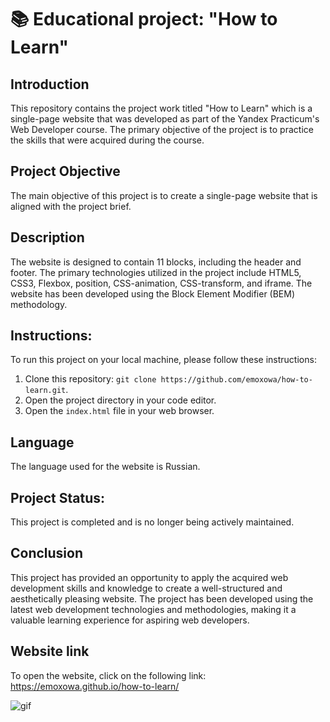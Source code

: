 #  📚 Educational project: "How to Learn" 

## Introduction
This repository contains the project work titled "How to Learn" which is a single-page website that was developed as part of the Yandex Practicum's Web Developer course. The primary objective of the project is to practice the skills that were acquired during the course.

## Project Objective
The main objective of this project is to create a single-page website that is aligned with the project brief.

## Description
The website is designed to contain 11 blocks, including the header and footer. The primary technologies utilized in the project include HTML5, CSS3, Flexbox, position, CSS-animation, CSS-transform, and iframe. The website has been developed using the Block Element Modifier (BEM) methodology.

## Instructions:
To run this project on your local machine, please follow these instructions:

1. Clone this repository: `git clone https://github.com/emoxowa/how-to-learn.git`.
2. Open the project directory in your code editor.
3. Open the `index.html` file in your web browser.

## Language
The language used for the website is Russian.

## Project Status:
This project is completed and is no longer being actively maintained.

## Conclusion
This project has provided an opportunity to apply the acquired web development skills and knowledge to create a well-structured and aesthetically pleasing website. The project has been developed using the latest web development technologies and methodologies, making it a valuable learning experience for aspiring web developers.

## Website link
To open the website, click on the following link: https://emoxowa.github.io/how-to-learn/

![gif](https://github.com/emoxowa/how-to-learn/blob/main/gif.gif)

